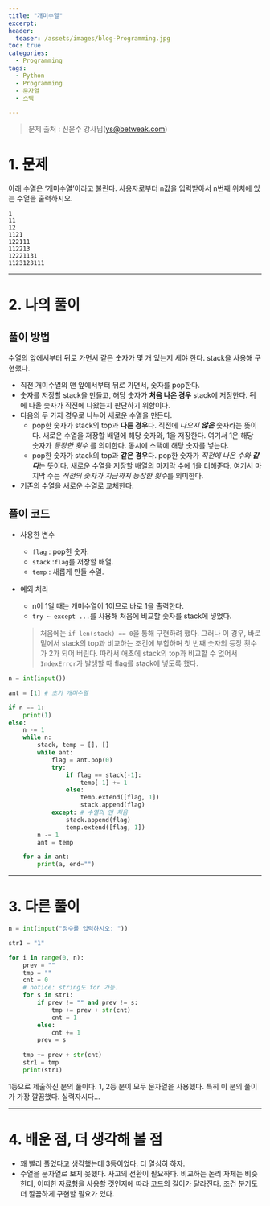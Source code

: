 ```yaml
---
title: "개미수열"
excerpt: 
header:
  teaser: /assets/images/blog-Programming.jpg
toc: true
categories:
  - Programming
tags:
  - Python
  - Programming
  - 문자열
  - 스택

---
```






> 문제 출처 : 신윤수 강사님(ys@betweak.com)

# 1. 문제



아래 수열은 ‘개미수열’이라고 불린다. 사용자로부터 n값을 입력받아서 n번째 위치에 있는 수열을 출력하시오.

```
1
11
12
1121
122111
112213
12221131
1123123111
```



---



# 2. 나의 풀이 



## 풀이 방법

 

 수열의 앞에서부터 뒤로 가면서 같은 숫자가 몇 개 있는지 세야 한다. stack을 사용해 구현했다.

* 직전 개미수열의 맨 앞에서부터 뒤로 가면서, 숫자를 pop한다.
* 숫자를 저장할 stack을 만들고, 해당 숫자가 **처음 나온 경우** stack에 저장한다. 뒤에 나올 숫자가 직전에 나왔는지 판단하기 위함이다.
* 다음의 두 가지 경우로 나누어 새로운 수열을 만든다.
  * pop한 숫자가 stack의 top과 **다른 경우**다. 직전에 *나오지 **않은*** 숫자라는 뜻이다. 새로운 수열을 저장할 배열에 해당 숫자와, 1을 저장한다. 여기서 1은 해당 숫자가 *등장한 횟수* 를 의미한다. 동시에 스택에 해당 숫자를 넣는다.
  * pop한 숫자가 stack의 top과 **같은 경우**다. pop한 숫자가 *직전에 나온 수와 **같다***는 뜻이다. 새로운 수열을 저장할 배열의 마지막 수에 1을 더해준다. 여기서 마지막 수는 *직전의 숫자가 지금까지 등장한 횟수*를 의미한다.
* 기존의 수열을 새로운 수열로 교체한다.





## 풀이 코드

* 사용한 변수

  * `flag` : pop한 숫자.
  * `stack` :`flag`를 저장할 배열.
  * `temp` : 새롭게 만들 수열.

* 예외 처리
  
  * n이 1일 때는 개미수열이 1이므로 바로 1을 출력한다.
  * `try ~ except ...`를 사용해 처음에 비교할 숫자를 stack에 넣었다.
  
  > 처음에는 `if len(stack) == 0`을 통해 구현하려 했다. 그러나 이 경우, 바로 밑에서 stack의 top과 비교하는 조건에 부합하며 첫 번째 숫자의 등장 횟수가 2가 되어 버린다. 따라서 애초에 stack의 top과 비교할 수 없어서 `IndexError`가 발생할 때 flag를 stack에 넣도록 했다.

```python
n = int(input())

ant = [1] # 초기 개미수열

if n == 1:
    print(1)
else:
    n -= 1
    while n:
        stack, temp = [], []
        while ant:
            flag = ant.pop(0)
            try:
                if flag == stack[-1]:
                    temp[-1] += 1
                else:
                    temp.extend([flag, 1])
                    stack.append(flag)
            except: # 수열의 맨 처음
                stack.append(flag)
                temp.extend([flag, 1])
        n -= 1
        ant = temp

    for a in ant:
        print(a, end="")
```





---

# 3. 다른 풀이



```python
n = int(input("정수를 입력하시오: "))

str1 = "1"

for i in range(0, n):
    prev = ""
    tmp = ""
    cnt = 0
    # notice: string도 for 가능.
    for s in str1:
        if prev != "" and prev != s:
            tmp += prev + str(cnt)
            cnt = 1
        else:
            cnt += 1
        prev = s
        
    tmp += prev + str(cnt)
    str1 = tmp
    print(str1)
```



 1등으로 제출하신 분의 풀이다. 1, 2등 분이 모두 문자열을 사용했다. 특히 이 분의 풀이가 가장 깔끔했다. 실력자시다...



---

# 4. 배운 점, 더 생각해 볼 점



*  꽤 빨리 풀었다고 생각했는데 3등이었다. 더 열심히 하자.
*  수열을 문자열로 보지 못했다. 사고의 전환이 필요하다. 비교하는 논리 자체는 비슷한데, 어떠한 자료형을 사용할 것인지에 따라 코드의 길이가 달라진다. 조건 분기도 더 깔끔하게 구현할 필요가 있다.

